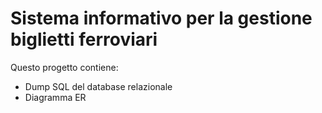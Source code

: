 # Sistema informativo per la gestione biglietti ferroviari

Questo progetto contiene:
- Dump SQL del database relazionale
- Diagramma ER

